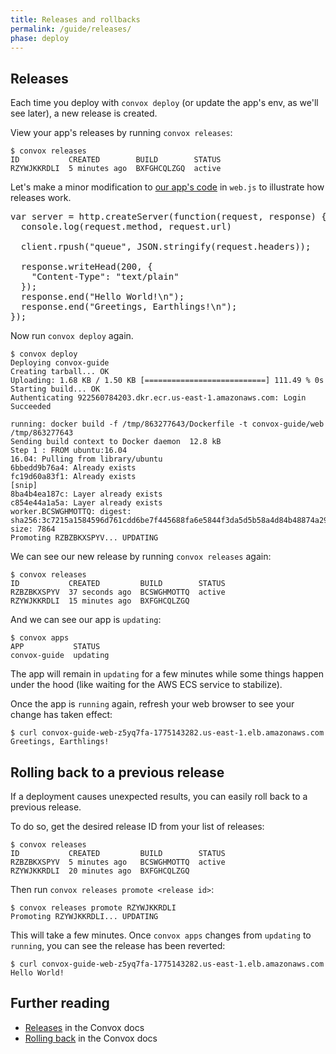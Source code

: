 ```yaml
---
title: Releases and rollbacks
permalink: /guide/releases/
phase: deploy
---
```


## Releases

Each time you deploy with `convox deploy` (or update the app's env, as we'll see later), a new release is created.

View your app's releases by running `convox releases`:

```
$ convox releases
ID           CREATED        BUILD        STATUS
RZYWJKKRDLI  5 minutes ago  BXFGHCQLZGQ  active
```

Let's make a minor modification to [our app's code](https://github.com/convox-examples/convox-guide/) in `web.js` to illustrate how releases work.


<pre class="file web.js" title="web.js">
<span class="diff-u">var server = http.createServer(function(request, response) {</span>
<span class="diff-u">  console.log(request.method, request.url)</span>
<span class="diff-u"></span>
<span class="diff-u">  client.rpush("queue", JSON.stringify(request.headers));</span>
<span class="diff-u"></span>
<span class="diff-u">  response.writeHead(200, {</span>
<span class="diff-u">    "Content-Type": "text/plain"</span>
<span class="diff-u">  });</span>
<span class="diff-r">  response.end("Hello World!\n");</span>
<span class="diff-a">  response.end("Greetings, Earthlings!\n");</span>
<span class="diff-u">});</span>
</pre>

Now run `convox deploy` again.

```
$ convox deploy
Deploying convox-guide
Creating tarball... OK
Uploading: 1.68 KB / 1.50 KB [===========================] 111.49 % 0s
Starting build... OK
Authenticating 922560784203.dkr.ecr.us-east-1.amazonaws.com: Login Succeeded

running: docker build -f /tmp/863277643/Dockerfile -t convox-guide/web /tmp/863277643
Sending build context to Docker daemon  12.8 kB
Step 1 : FROM ubuntu:16.04
16.04: Pulling from library/ubuntu
6bbedd9b76a4: Already exists
fc19d60a83f1: Already exists
[snip]
8ba4b4ea187c: Layer already exists
c854e44a1a5a: Layer already exists
worker.BCSWGHMOTTQ: digest: sha256:3c7215a1584596d761cdd6be7f445688fa6e5844f3da5d5b58a4d84b48874a29 size: 7864
Promoting RZBZBKXSPYV... UPDATING
```

We can see our new release by running `convox releases` again:

```
$ convox releases
ID           CREATED         BUILD        STATUS
RZBZBKXSPYV  37 seconds ago  BCSWGHMOTTQ  active
RZYWJKKRDLI  15 minutes ago  BXFGHCQLZGQ
```

And we can see our app is `updating`:

```
$ convox apps
APP           STATUS
convox-guide  updating
```

The app will remain in `updating` for a few minutes while some things happen under the hood (like waiting for the AWS ECS service to stabilize).

Once the app is `running` again, refresh your web browser to see your change has taken effect:

```
$ curl convox-guide-web-z5yq7fa-1775143282.us-east-1.elb.amazonaws.com
Greetings, Earthlings!
```


## Rolling back to a previous release

If a deployment causes unexpected results, you can easily roll back to a previous release.

To do so, get the desired release ID from your list of releases:

```
$ convox releases
ID           CREATED         BUILD        STATUS
RZBZBKXSPYV  5 minutes ago   BCSWGHMOTTQ  active
RZYWJKKRDLI  20 minutes ago  BXFGHCQLZGQ
```

Then run `convox releases promote <release id>`:

```
$ convox releases promote RZYWJKKRDLI
Promoting RZYWJKKRDLI... UPDATING
```

This will take a few minutes. Once `convox apps` changes from `updating` to `running`, you can see the release has been reverted:

```
$ curl convox-guide-web-z5yq7fa-1775143282.us-east-1.elb.amazonaws.com
Hello World!
```

## Further reading

* [Releases](/docs/releases/) in the Convox docs
* [Rolling back](/docs/rolling-back/) in the Convox docs
